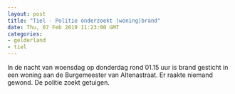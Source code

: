 ```yaml
---
layout: post
title: "Tiel - Politie onderzoekt (woning)brand"
date: Thu, 07 Feb 2019 11:23:00 GMT
categories: 
- gelderland 
- tiel 
---
```


In de nacht van woensdag op donderdag rond 01.15 uur is brand gesticht in een woning aan de Burgemeester van Altenastraat. Er raakte niemand gewond. De politie zoekt getuigen.
